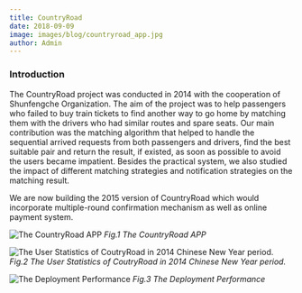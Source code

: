 ```yaml
---
title: CountryRoad
date: 2018-09-09
image: images/blog/countryroad_app.jpg
author: Admin
---
```


### Introduction
The CountryRoad project was conducted in 2014 with the cooperation of Shunfengche Organization. The aim of the project was to help passengers who failed to buy train tickets to find another way to go home by matching them with the drivers who had similar routes and spare seats. Our main contribution was the matching algorithm that helped to handle the sequential arrived requests from both passengers and drivers, find the best suitable pair and return the result, if existed, as soon as possible to avoid the users became impatient. Besides the practical system, we also studied the impact of different matching strategies and notification strategies on the matching result.

We are now building the 2015 version of CountryRoad which would incorporate multiple-round confirmation mechanism as well as online payment system.

![The CountryRoad APP](../../../images/blog/countryroad_user_stat.jpg)
*Fig.1 The CountryRoad APP*

![The User Statistics of CoutryRoad in 2014 Chinese New Year period.](../../../images/blog/countryroad_app.jpg)
*Fig.2 The User Statistics of CoutryRoad in 2014 Chinese New Year period.*

![The Deployment Performance](../../../images/blog/countryroad_result.png)
*Fig.3 The Deployment Performance*